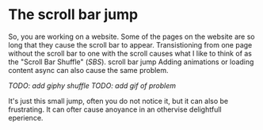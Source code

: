 # The scroll bar jump

So, you are working on a website. Some of the pages on the website are so long that
they cause the scroll bar to appear. Transistioning from one page without the scroll bar 
to one with the scroll causes what I like to think of as the "Scroll Bar Shuffle" (_SBS_). scroll bar jump
Adding animations or loading content async can also cause the same problem.

*TODO: add giphy shuffle*
*TODO: add gif of problem*

It's just this small jump, often you do not notice it, but it can also be frustrating.
It can ofter cause anoyance in an othervise delightfull eperience.

